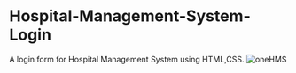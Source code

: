 # Hospital-Management-System-Login
A login form for Hospital Management System using HTML,CSS.
![oneHMS](https://user-images.githubusercontent.com/79749919/156729092-3efbe208-82cc-4698-9778-4bd29cf43daa.jpg)
